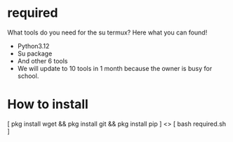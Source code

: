 # required
What tools do you need for the su termux? Here what you can found!
- Python3.12
- Su package
- And other 6 tools
- We will update to 10 tools in 1 month because the owner is busy for school.

# How to install
[ pkg install wget && pkg install git && pkg install pip ] <>
[ bash required.sh ]
